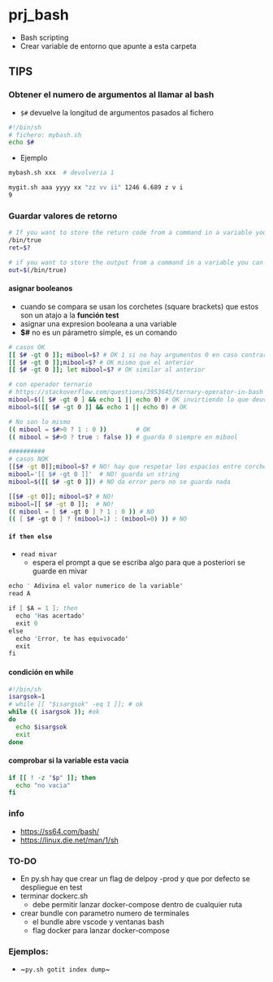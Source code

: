 # prj_bash
- Bash scripting 
- Crear variable de entorno que apunte a esta carpeta

## TIPS
### Obtener el numero de argumentos al llamar al bash
- `$#` devuelve la longitud de argumentos pasados al fichero
```sh
#!/bin/sh
# fichero: mybash.sh
echo $#
```
- Ejemplo
```sh
mybash.sh xxx  # devolveria 1

mygit.sh aaa yyyy xx "zz vv ii" 1246 6.689 z v i
9
```
### Guardar valores de retorno
```sh
# If you want to store the return code from a command in a variable you can do
/bin/true
ret=$?

# if you want to store the output from a command in a variable you can do
out=$(/bin/true)
```

#### **asignar booleanos**
- cuando se compara se usan los corchetes (square brackets) que estos son un atajo a la **función test**
- asignar una expresion booleana a una variable
- **$#** no es un párametro simple, es un comando
```sh
# casos OK
[[ $# -gt 0 ]]; mibool=$? # OK 1 si no hay argumentos 0 en caso contrario
[[ $# -gt 0 ]];mibool=$? # OK mismo que el anterior
[[ $# -gt 0 ]]; let mibool=$? # OK similar al anterior

# con operador ternario
# https://stackoverflow.com/questions/3953645/ternary-operator-in-bash
mibool=$([ $# -gt 0 ] && echo 1 || echo 0) # OK invirtiendo lo que deuvele test
mibool=$([[ $# -gt 0 ]] && echo 1 || echo 0) # OK

# No son lo mismo
(( mibool = $#>0 ? 1 : 0 ))        # OK
(( mibool = $#>0 ? true : false )) # guarda 0 siempre en mibool

##########
# casos NOK
[[$# -gt 0]];mibool=$? # NO! hay que respetar los espacios entre corchetes
mibool='[[ $# -gt 0 ]]'  # NO! guarda un string
mibool=$([[ $# -gt 0 ]]) # NO da error pero no se guarda nada

[[$# -gt 0]]; mibool=$? # NO!
mibool=[[ $# -gt 0 ]];  # NO!
(( mibool = [ $# -gt 0 ] ? 1 : 0 )) # NO
(( [ $# -gt 0 ] ? (mibool=1) : (mibool=0) )) # NO
```

#### **`if then else`**
- `read mivar` 
	- espera el prompt a que se escriba algo para que a posteriori se guarde en mivar
```s
echo ' Adivina el valor numerico de la variable'
read A

if [ $A = 1 ]; then
  echo 'Has acertado'
  exit 0
else
  echo 'Error, te has equivocado'
  exit
fi
```
#### **condición en while**
```sh
#!/bin/sh
isargsok=1
# while [[ "$isargsok" -eq 1 ]]; # ok
while (( isargsok )); #ok
do
  echo $isargsok
  exit
done
```
#### **comprobar si la variable esta vacia**
```sh
if [[ ! -z "$p" ]]; then
  echo "no vacia"
fi
```

### info
- https://ss64.com/bash/
- https://linux.die.net/man/1/sh

### TO-DO
- En py.sh hay que crear un flag de delpoy -prod y que por defecto se despliegue en test
- terminar dockerc.sh
  - debe permitir lanzar docker-compose dentro de cualquier ruta
- crear bundle con parametro numero de terminales
  - el bundle abre vscode y ventanas bash
  - flag docker para lanzar docker-compose


### Ejemplos:
- ~`py.sh gotit index dump`~
